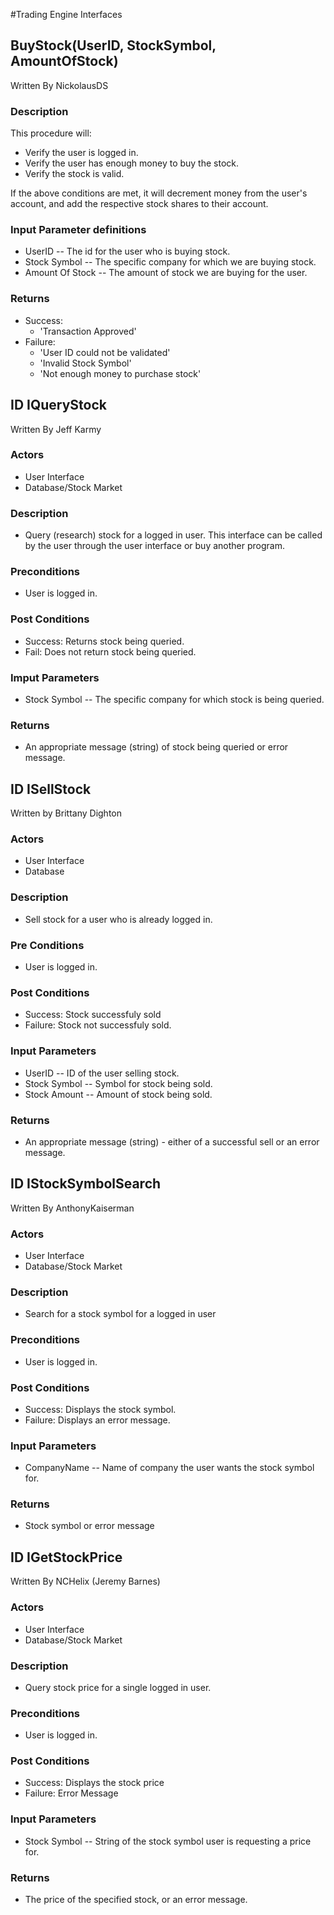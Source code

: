 
#Trading Engine Interfaces

## BuyStock(UserID, StockSymbol, AmountOfStock)
Written By NickolausDS

### Description
This procedure will:

* Verify the user is logged in.
* Verify the user has enough money to buy the stock. 
* Verify the stock is valid. 

If the above conditions are met, it will decrement money from the user's account, and add the respective stock shares to their account.

### Input Parameter definitions
* UserID -- The id for the user who is buying stock.
* Stock Symbol -- The specific company for which we are buying stock.
* Amount Of Stock -- The amount of stock we are buying for the user.

### Returns
* Success:
	* 'Transaction Approved'
* Failure: 	
	* 'User ID could not be validated'
	* 'Invalid Stock Symbol'
	* 'Not enough money to purchase stock'
			

## ID IQueryStock
Written By Jeff Karmy

### Actors
* User Interface
* Database/Stock Market

### Description
* Query (research) stock for a logged in user.  This interface can be called by the user through the user interface or buy another program.

### Preconditions
* User is logged in.

### Post Conditions
* Success: Returns stock being queried.
* Fail:  Does not return stock being queried.

### Imput Parameters
* Stock Symbol -- The specific company for which stock is being queried.

### Returns
* An appropriate message (string) of stock being queried or error message.

## ID  ISellStock
Written by Brittany Dighton

### Actors
* User Interface
* Database

### Description
* Sell stock for a user who is already logged in. 

### Pre Conditions
* User is logged in. 

### Post Conditions
* Success: Stock successfuly sold
* Failure: Stock not successfuly sold.

### Input Parameters 
* UserID -- ID of the user selling stock.
* Stock Symbol -- Symbol for stock being sold.
* Stock Amount -- Amount of stock being sold.

### Returns
* An appropriate message (string) - either of a successful sell or an error message.

## ID  IStockSymbolSearch
Written By AnthonyKaiserman

### Actors
* User Interface
* Database/Stock Market

### Description
* Search for a stock symbol for a logged in user

### Preconditions
* User is logged in. 

### Post Conditions
* Success: Displays the stock symbol.
* Failure: Displays an error message.

### Input Parameters 

* CompanyName -- Name of company the user wants the stock symbol for.

### Returns
* Stock symbol or error message

## ID  IGetStockPrice
Written By NCHelix (Jeremy Barnes)

### Actors
* User Interface
* Database/Stock Market

### Description
* Query stock price for a single logged in user. 

### Preconditions
* User is logged in. 

### Post Conditions
* Success: Displays the stock price
* Failure: Error Message

### Input Parameters 
* Stock Symbol -- String of the stock symbol user is requesting a price for.

### Returns
* The price of the specified stock, or an error message.


